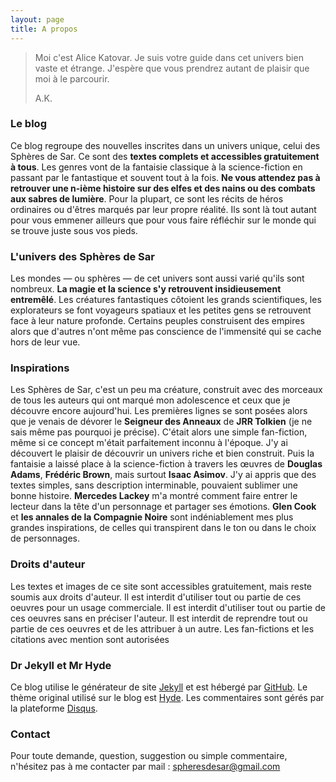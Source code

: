 ```yaml
---
layout: page
title: A propos
---
```


> Moi c'est Alice Katovar. Je suis votre guide dans cet univers bien vaste et étrange. J'espère que vous prendrez autant de plaisir que moi à le parcourir. 
> 
> A.K.

### Le blog
Ce blog regroupe des nouvelles inscrites dans un univers unique, celui des Sphères de Sar. Ce sont des **textes complets et accessibles gratuitement à tous**. Les genres vont de la fantaisie classique à la science-fiction en passant par le fantastique et souvent tout à la fois. **Ne vous attendez pas à retrouver une n-ième histoire sur des elfes et des nains ou des combats aux sabres de lumière**. Pour la plupart, ce sont les récits de héros ordinaires ou d'êtres marqués par leur propre réalité. Ils sont là tout autant pour vous emmener ailleurs que pour vous faire réfléchir sur le monde qui se trouve juste sous vos pieds.

### L'univers des Sphères de Sar
Les mondes — ou sphères — de cet univers sont aussi varié qu'ils sont nombreux. **La magie et la science s'y retrouvent insidieusement entremêlé**. Les créatures fantastiques côtoient les grands scientifiques, les explorateurs se font voyageurs spatiaux et les petites gens se retrouvent face à leur nature profonde. Certains peuples construisent des empires alors que d'autres n'ont même pas conscience de l'immensité qui se cache hors de leur vue.

### Inspirations
Les Sphères de Sar, c'est un peu ma créature, construit avec des morceaux de tous les auteurs qui ont marqué mon adolescence et ceux que je découvre encore aujourd'hui. 
Les premières lignes se sont posées alors que je venais de dévorer le **Seigneur des Anneaux** de **JRR Tolkien** (je ne sais même pas pourquoi je précise). C'était alors une simple fan-fiction, même si ce concept m'était parfaitement inconnu à l'époque. J'y ai découvert le plaisir de découvrir un univers riche et bien construit. Puis la fantaisie a laissé place à la science-fiction à travers les œuvres de **Douglas Adams**, **Frédéric Brown**, mais surtout **Isaac Asimov**. J'y ai appris que des textes simples, sans description interminable, pouvaient sublimer une bonne histoire. **Mercedes Lackey** m'a montré comment faire entrer le lecteur dans la tête d'un personnage et partager ses émotions. **Glen Cook** et **les annales de la Compagnie Noire** sont indéniablement mes plus grandes inspirations, de celles qui transpirent dans le ton ou dans le choix de personnages. 

### Droits d'auteur
Les textes et images de ce site sont accessibles gratuitement, mais reste soumis aux droits d'auteur. Il est interdit d'utiliser tout ou partie de ces oeuvres pour un usage commerciale. Il est interdit d'utiliser tout ou partie de ces oeuvres sans en préciser l'auteur. Il est interdit de reprendre tout ou partie de ces oeuvres et de les attribuer à un autre. Les fan-fictions et les citations avec mention sont autorisées

### Dr Jekyll et Mr Hyde
Ce blog utilise le générateur de site [Jekyll](https://jekyllrb.com/) et est hébergé par [GitHub](https://github.com/). 
Le thème original utilisé sur le blog est [Hyde](https://hyde.getpoole.com/).
Les commentaires sont gérés par la plateforme [Disqus](disqus.com).

### Contact
Pour toute demande, question, suggestion ou simple commentaire, n'hésitez pas à me contacter par mail : [spheresdesar@gmail.com](spheresdesar@gmail.com)